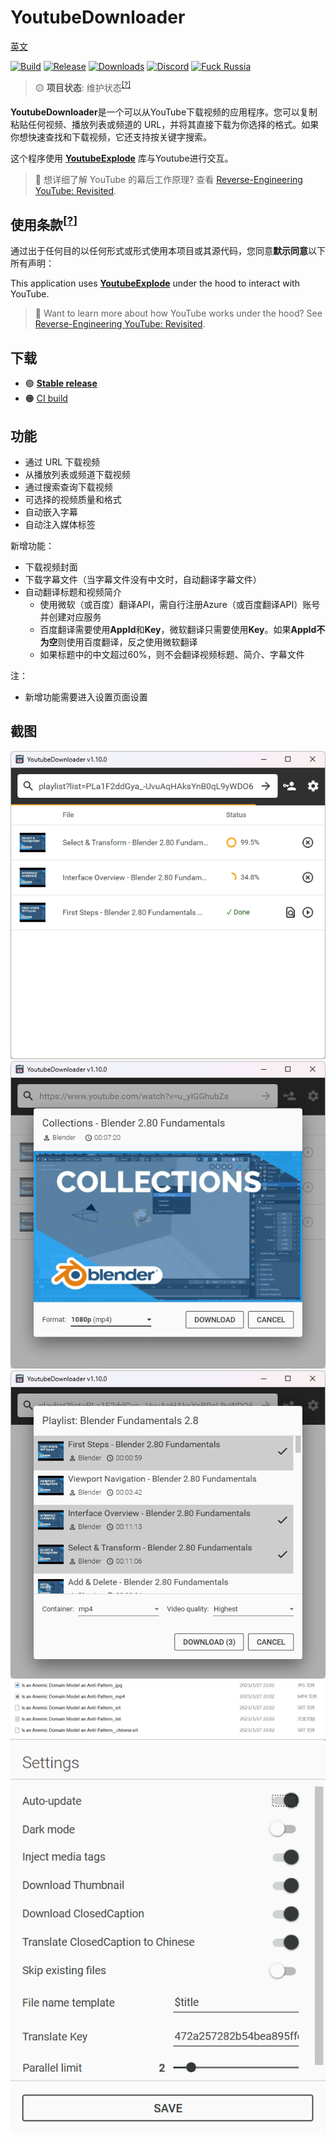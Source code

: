 # YoutubeDownloader

[英文](Readme_EN.md)

[![Build](https://img.shields.io/github/actions/workflow/status/SinnoSong/YoutubeDownloader/main.yml?branch=master)](https://github.com/SinnoSong/YoutubeDownloader/actions)
[![Release](https://img.shields.io/github/release/SinnoSong/YoutubeDownloader.svg)](https://github.com/SinnoSong/YoutubeDownloader/releases)
[![Downloads](https://img.shields.io/github/downloads/SinnoSong/YoutubeDownloader/total.svg)](https://github.com/SinnoSong/YoutubeDownloader/releases)
[![Discord](https://img.shields.io/discord/869237470565392384?label=discord)](https://discord.gg/2SUWKFnHSm)
[![Fuck Russia](https://img.shields.io/badge/fuck-russia-e4181c.svg?labelColor=000000)](https://twitter.com/tyrrrz/status/1495972128977571848)

> 🟡 **项目状态**: 维护状态<sup>[[?]](https://github.com/Tyrrrz/.github/blob/master/docs/project-status.md)</sup>

**YoutubeDownloader**是一个可以从YouTube下载视频的应用程序。您可以复制粘贴任何视频、播放列表或频道的 URL，并将其直接下载为你选择的格式。如果你想快速查找和下载视频，它还支持按关键字搜索。

这个程序使用 [**YoutubeExplode**](https://github.com/Tyrrrz/YoutubeExplode) 库与Youtube进行交互。
> 📝 想详细了解 YouTube 的幕后工作原理?
> 查看 [Reverse-Engineering YouTube: Revisited](https://tyrrrz.me/blog/reverse-engineering-youtube-revisited).

## 使用条款<sup>[[?]](https://github.com/Tyrrrz/.github/blob/master/docs/why-so-political.md)</sup>

通过出于任何目的以任何形式或形式使用本项目或其源代码，您同意**默示同意**以下所有声明：

This application uses [**YoutubeExplode**](https://github.com/Tyrrrz/YoutubeExplode) under the hood to interact with YouTube.

> 📝 Want to learn more about how YouTube works under the hood?
> See [Reverse-Engineering YouTube: Revisited](https://tyrrrz.me/blog/reverse-engineering-youtube-revisited).

## 下载

- 🟢 **[Stable release](https://github.com/SinnoSong/YoutubeDownloader/releases/latest)**
- 🟠 [CI build](https://github.com/SinnoSong/YoutubeDownloader/actions/workflows/main.yml)

## 功能

- 通过 URL 下载视频
- 从播放列表或频道下载视频
- 通过搜索查询下载视频
- 可选择的视频质量和格式
- 自动嵌入字幕
- 自动注入媒体标签

新增功能：

- 下载视频封面
- 下载字幕文件（当字幕文件没有中文时，自动翻译字幕文件）
- 自动翻译标题和视频简介
  - 使用微软（或百度）翻译API，需自行注册Azure（或百度翻译API）账号并创建对应服务
  - 百度翻译需要使用**AppId**和**Key**，微软翻译只需要使用**Key**。如果**AppId不为空**则使用百度翻译，反之使用微软翻译
  - 如果标题中的中文超过60%，则不会翻译视频标题、简介、字幕文件

注：

- 新增功能需要进入设置页面设置

## 截图

![list](.assets/list.png)
![single](.assets/single.png)
![multiple](.assets/multiple.png)
![downloadFiles](.assets/downloadFiles.png)
![settings](.assets/settings.png)
